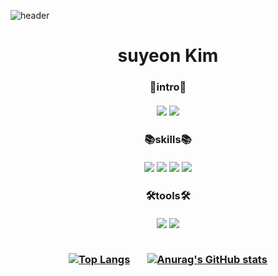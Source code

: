 ![header](https://capsule-render.vercel.app/api?type=wave&color=FDD7E4&height=200&section=header&text=%20&fontSize=폰트크기)
<h1 align="center">suyeon Kim</h1>

<h3 align = 'center'>🐣intro🐣 <br><br>
<a href=https://www.instagram.com/ssuyn__06/><img src="https://img.shields.io/badge/Instagram-E4405F?style=flat-square&logo=Instagram&logoColor=000000"/></a>
<a href=https://velog.io/@suyeon_06><img src="https://img.shields.io/badge/Velog-20C997?style=flat-square&logo=Velog&logoColor=000000"/></a><br>

<h3 align = 'center'>📚skills📚 <br><br>
<img src="https://img.shields.io/badge/Java-007396?style=flat-square&logo=Java&logoColor=000000"/> 
<img src="https://img.shields.io/badge/C-A8B9CC?style=flat-square&logo=C&logoColor=000000"/>
<img src="https://img.shields.io/badge/Css-1572B6?style=flat-square&logo=CSS3&logoColor=000000"/>
<img src="https://img.shields.io/badge/Html-E34F26?style=flat-square&logo=HTML5&logoColor=000000"/>  

<h3 align = 'center'>🛠tools🛠 <br><br>
<img src="https://img.shields.io/badge/Visual Studio-5C2D91?style=flat-square&logo=Visual Studio&logoColor=000000"/>
<img src="https://img.shields.io/badge/Eclipse-2C2255?style=flat-square&logo=Eclipse IDE&logoColor=000000"/>  <br><br>

[![Top Langs](https://github-readme-stats.vercel.app/api/top-langs/?username=sueyon032)](https://github.com/suyeon032/github-readme-stats) &nbsp; &nbsp; &nbsp;
[![Anurag's GitHub stats](https://github-readme-stats.vercel.app/api?username=sueyon032&show_icons=true&theme=omni)](https://github.com/sueyon032/github-readme-stats)


